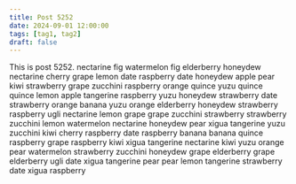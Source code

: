 ```yaml
---
title: Post 5252
date: 2024-09-01 12:00:00
tags: [tag1, tag2]
draft: false
---
```

This is post 5252.
nectarine
fig
watermelon
fig
elderberry
honeydew
nectarine
cherry
grape
lemon
date
raspberry
date
honeydew
apple
pear
kiwi
strawberry
grape
zucchini
raspberry
orange
quince
yuzu
quince
quince
lemon
apple
tangerine
raspberry
yuzu
honeydew
strawberry
date
strawberry
orange
banana
yuzu
orange
elderberry
honeydew
strawberry
raspberry
ugli
nectarine
lemon
grape
grape
zucchini
strawberry
strawberry
zucchini
lemon
watermelon
nectarine
honeydew
pear
xigua
tangerine
yuzu
zucchini
kiwi
cherry
raspberry
date
raspberry
banana
banana
quince
raspberry
grape
raspberry
kiwi
xigua
tangerine
nectarine
kiwi
yuzu
orange
pear
watermelon
strawberry
zucchini
honeydew
grape
elderberry
grape
elderberry
ugli
date
xigua
tangerine
pear
pear
lemon
tangerine
strawberry
date
xigua
raspberry

